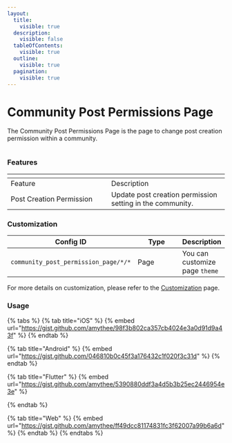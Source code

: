 ```yaml
---
layout:
  title:
    visible: true
  description:
    visible: false
  tableOfContents:
    visible: true
  outline:
    visible: true
  pagination:
    visible: true
---
```


# Community Post Permissions Page

The Community Post Permissions Page is the page to change post creation permission within a community.

<figure><img src="../../../../../.gitbook/assets/Notifications (4).png" alt=""><figcaption></figcaption></figure>

### Features <a href="#features" id="features"></a>

<table data-header-hidden><thead><tr><th width="217"></th><th></th></tr></thead><tbody><tr><td>Feature</td><td>Description</td></tr><tr><td>Post Creation Permission</td><td>Update post creation permission setting in the community.</td></tr></tbody></table>

### Customization

<table><thead><tr><th width="269">Config ID</th><th width="122">Type</th><th>Description</th></tr></thead><tbody><tr><td><code>community_post_permission_page/*/*</code></td><td>Page</td><td>You can customize page <code>theme</code></td></tr></tbody></table>

For more details on customization, please refer to the [Customization](../../../customization/) page.

### Usage <a href="#usage" id="usage"></a>

{% tabs %}
{% tab title="iOS" %}
{% embed url="https://gist.github.com/amythee/98f3b802ca357cb4024e3a0d91d9a43f" %}
{% endtab %}

{% tab title="Android" %}
{% embed url="https://gist.github.com/046810b0c45f3a176432c1f020f3c31d" %}
{% endtab %}

{% tab title="Flutter" %}
{% embed url="https://gist.github.com/amythee/5390880ddf3a4d5b3b25ec2446954e3e" %}


{% endtab %}

{% tab title="Web" %}
{% embed url="https://gist.github.com/amythee/ff49dcc81174831fc3f62007a99b6a6d" %}
{% endtab %}
{% endtabs %}
